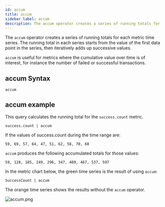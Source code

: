 ```yaml
---
id: accum
title: accum
sidebar_label: accum
description: The accum operator creates a series of running totals for each metric time series.
---
```


The `accum` operator creates a series of running totals for each metric time series. The running total in each series starts from the value of the first data point in the series, then iteratively adds up successive
values.

`accum` is useful for metrics where the cumulative value over time is of interest, for instance the number of failed or successful transactions.

## accum Syntax

`accum`

## accum example

This query calculates the running total for the `success.count` metric.

`success.count | accum`

If the values of success.count during the time range are:

`59, 69, 57, 64, 47, 51, 62, 58, 70, 60 `

`accum` produces the following accumulated totals for those values:

`59, 128, 185, 249, 296, 347, 409, 467, 537, 597`

In the metric chart below, the green time series is the result of using
`accum`:

`SuccessCount | accum`

The orange time series shows the results without the `accum` operator.

![accum.png](/img/metrics/accum.png)  
 
